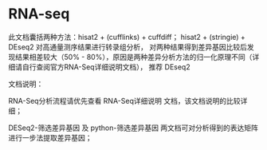 # RNA-seq 

此文档囊括两种方法：hisat2 + (cufflinks) + cuffdiff； hisat2 + (stringie) + DEseq2 对高通量测序结果进行转录组分析，
对两种结果得到差异基因比较后发现结果相差较大（50% - 80%），原因是两种差异分析方法的归一化原理不同（详细请自行查阅官方RNA-Seq详细说明文档），
推荐 DEseq2


文档说明：


RNA-Seq分析流程请优先查看 RNA-Seq详细说明 文档，该文档说明的比较详细；


DESeq2-筛选差异基因 及 python-筛选差异基因 两文档可对分析得到的表达矩阵进行一步法提取差异基因；
